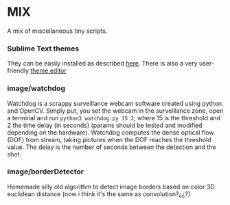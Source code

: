 # MIX
A mix of miscellaneous tiny scripts.

### Sublime Text themes
They can be easily installed as described [here](https://colorsublime.github.io/how-to-install-a-theme/ "here").
There is also a very user-friendly [theme editor](https://tmtheme-editor.herokuapp.com "theme editor")

### image/watchdog
Watchdog is a scrappy surveillance webcam software created using python and OpenCV. Simply put, you set the webcam in the surveillance zone, open a terminal and run `python3 watchdog.py 15 2`, where 15 is the threshold and 2 the time delay (in seconds) (params should be tested and modified depending on the hardware). Watchdog computes the dense optical flow (DOF) from stream, taking pictures when the DOF reaches the threshold value. The delay is the number of seconds between the detection and the shot.

### image/borderDetector
Homemade silly old algorithm to detect image borders based on color 3D euclidean distance (now i think it's the same as convolution?¿¿?)

